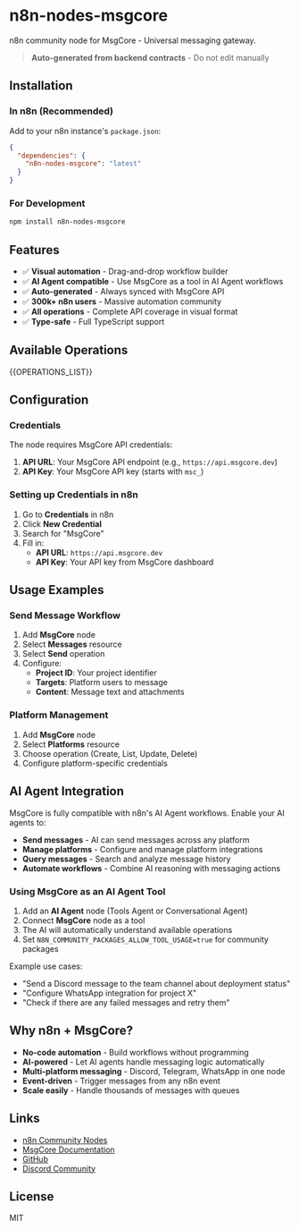 # n8n-nodes-msgcore

n8n community node for MsgCore - Universal messaging gateway.

> **Auto-generated from backend contracts** - Do not edit manually

## Installation

### In n8n (Recommended)

Add to your n8n instance's `package.json`:

```json
{
  "dependencies": {
    "n8n-nodes-msgcore": "latest"
  }
}
```

### For Development

```bash
npm install n8n-nodes-msgcore
```

## Features

- ✅ **Visual automation** - Drag-and-drop workflow builder
- ✅ **AI Agent compatible** - Use MsgCore as a tool in AI Agent workflows
- ✅ **Auto-generated** - Always synced with MsgCore API
- ✅ **300k+ n8n users** - Massive automation community
- ✅ **All operations** - Complete API coverage in visual format
- ✅ **Type-safe** - Full TypeScript support

## Available Operations

{{OPERATIONS_LIST}}

## Configuration

### Credentials

The node requires MsgCore API credentials:

1. **API URL**: Your MsgCore API endpoint (e.g., `https://api.msgcore.dev`)
2. **API Key**: Your MsgCore API key (starts with `msc_`)

### Setting up Credentials in n8n

1. Go to **Credentials** in n8n
2. Click **New Credential**
3. Search for "MsgCore"
4. Fill in:
   - **API URL**: `https://api.msgcore.dev`
   - **API Key**: Your API key from MsgCore dashboard

## Usage Examples

### Send Message Workflow

1. Add **MsgCore** node
2. Select **Messages** resource
3. Select **Send** operation
4. Configure:
   - **Project ID**: Your project identifier
   - **Targets**: Platform users to message
   - **Content**: Message text and attachments

### Platform Management

1. Add **MsgCore** node
2. Select **Platforms** resource
3. Choose operation (Create, List, Update, Delete)
4. Configure platform-specific credentials

## AI Agent Integration

MsgCore is fully compatible with n8n's AI Agent workflows. Enable your AI agents to:

- **Send messages** - AI can send messages across any platform
- **Manage platforms** - Configure and manage platform integrations
- **Query messages** - Search and analyze message history
- **Automate workflows** - Combine AI reasoning with messaging actions

### Using MsgCore as an AI Agent Tool

1. Add an **AI Agent** node (Tools Agent or Conversational Agent)
2. Connect **MsgCore** node as a tool
3. The AI will automatically understand available operations
4. Set `N8N_COMMUNITY_PACKAGES_ALLOW_TOOL_USAGE=true` for community packages

Example use cases:

- "Send a Discord message to the team channel about deployment status"
- "Configure WhatsApp integration for project X"
- "Check if there are any failed messages and retry them"

## Why n8n + MsgCore?

- **No-code automation** - Build workflows without programming
- **AI-powered** - Let AI agents handle messaging logic automatically
- **Multi-platform messaging** - Discord, Telegram, WhatsApp in one node
- **Event-driven** - Trigger messages from any n8n event
- **Scale easily** - Handle thousands of messages with queues

## Links

- [n8n Community Nodes](https://www.npmjs.com/package/n8n-nodes-msgcore)
- [MsgCore Documentation](https://docs.msgcore.dev)
- [GitHub](https://github.com/msgcore/n8n-nodes-msgcore)
- [Discord Community](https://discord.gg/bQPsvycW)

## License

MIT
